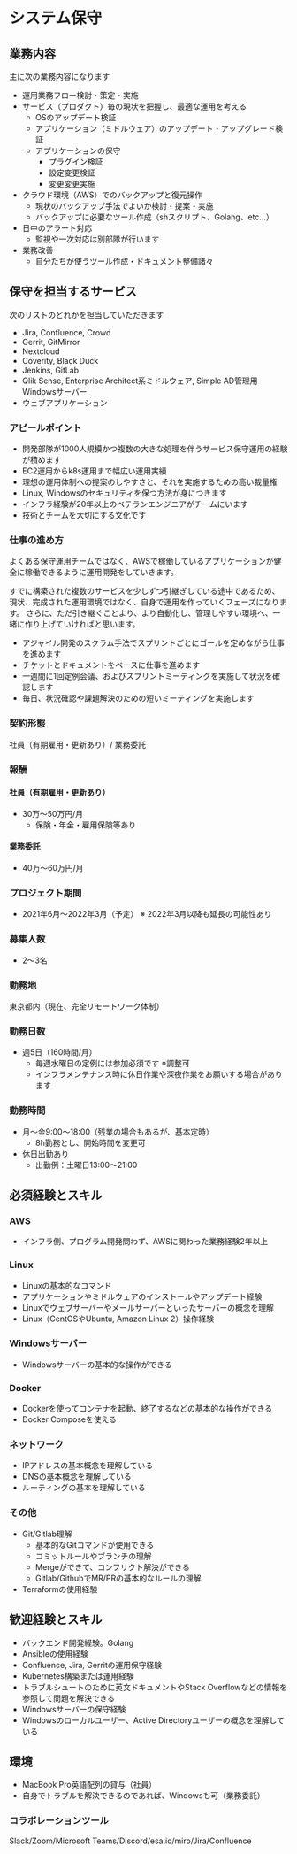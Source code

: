 # システム保守

## 業務内容

主に次の業務内容になります

- 運用業務フロー検討・策定・実施
- サービス（プロダクト）毎の現状を把握し、最適な運用を考える
  - OSのアップデート検証
  - アプリケーション（ミドルウェア）のアップデート・アップグレード検証
  - アプリケーションの保守
    - プラグイン検証
    - 設定変更検証
    - 変更変更実施
- クラウド環境（AWS）でのバックアップと復元操作
  - 現状のバックアップ手法でよいか検討・提案・実施
  - バックアップに必要なツール作成（shスクリプト、Golang、etc...）
- 日中のアラート対応
  - 監視や一次対応は別部隊が行います
- 業務改善
  - 自分たちが使うツール作成・ドキュメント整備諸々

## 保守を担当するサービス

次のリストのどれかを担当していただきます

- Jira, Confluence, Crowd
- Gerrit, GitMirror
- Nextcloud
- Coverity, Black Duck
- Jenkins, GitLab
- Qlik Sense, Enterprise Architect系ミドルウェア, Simple AD管理用Windowsサーバー
- ウェブアプリケーション

### アピールポイント

- 開発部隊が1000人規模かつ複数の大きな処理を伴うサービス保守運用の経験が積めます
- EC2運用からk8s運用まで幅広い運用実績
- 理想の運用体制への提案のしやすさと、それを実施するための高い裁量権
- Linux, Windowsのセキュリティを保つ方法が身につきます
- インフラ経験が20年以上のベテランエンジニアがチームにいます
- 技術とチームを大切にする文化です

### 仕事の進め方

よくある保守運用チームではなく、AWSで稼働しているアプリケーションが健全に稼働できるように運用開発をしていきます。

すでに構築された複数のサービスを少しずつ引継ぎしている途中であるため、
現状、完成された運用環境ではなく、自身で運用を作っていくフェーズになります。
さらに、ただ引き継ぐことより、より自動化し、管理しやすい環境へ、一緒に作り上げていければと思います。

- アジャイル開発のスクラム手法でスプリントごとにゴールを定めながら仕事を進めます
- チケットとドキュメントをベースに仕事を進めます
- 一週間に1回定例会議、およびスプリントミーティングを実施して状況を確認します
- 毎日、状況確認や課題解決のための短いミーティングを実施します

### 契約形態

社員（有期雇用・更新あり）/ 業務委託

### 報酬

#### 社員（有期雇用・更新あり）

- 30万〜50万円/月
  - 保険・年金・雇用保険等あり

#### 業務委託

- 40万〜60万円/月

### プロジェクト期間

- 2021年6月〜2022年3月（予定）
  ※ 2022年3月以降も延長の可能性あり

### 募集人数

- 2〜3名

### 勤務地

東京都内（現在、完全リモートワーク体制）

### 勤務日数

- 週5日（160時間/月）
  - 毎週水曜日の定例には参加必須です ※調整可
  - インフラメンテナンス時に休日作業や深夜作業をお願いする場合があります

### 勤務時間

- 月〜金9:00〜18:00（残業の場合もあるが、基本定時）
  - 8h勤務とし、開始時間を変更可
- 休日出勤あり
  - 出勤例：土曜日13:00〜21:00

## 必須経験とスキル

### AWS

- インフラ側、プログラム開発問わず、AWSに関わった業務経験2年以上

### Linux

- Linuxの基本的なコマンド
- アプリケーションやミドルウェアのインストールやアップデート経験
- Linuxでウェブサーバーやメールサーバーといったサーバーの概念を理解
- Linux（CentOSやUbuntu, Amazon Linux 2）操作経験

### Windowsサーバー

- Windowsサーバーの基本的な操作ができる

### Docker

- Dockerを使ってコンテナを起動、終了するなどの基本的な操作ができる
- Docker Composeを使える

### ネットワーク

- IPアドレスの基本概念を理解している
- DNSの基本概念を理解している
- ルーティングの基本を理解している

### その他

- Git/Gitlab理解
  - 基本的なGitコマンドが使用できる
  - コミットルールやブランチの理解
  - Mergeができて、コンフリクト解決ができる
  - Gitlab/GithubでMR/PRの基本的なルールの理解
- Terraformの使用経験

## 歓迎経験とスキル

- バックエンド開発経験。Golang
- Ansibleの使用経験
- Confluence, Jira, Gerritの運用保守経験
- Kubernetes構築または運用経験
- トラブルシュートのために英文ドキュメントやStack Overflowなどの情報を参照して問題を解決できる
- Windowsサーバーの保守経験
- Windowsのローカルユーザー、Active Directoryユーザーの概念を理解している

## 環境

- MacBook Pro英語配列の貸与（社員）
- 自身でトラブルを解決できるのであれば、Windowsも可（業務委託）

### コラボレーションツール

Slack/Zoom/Microsoft Teams/Discord/esa.io/miro/Jira/Confluence
